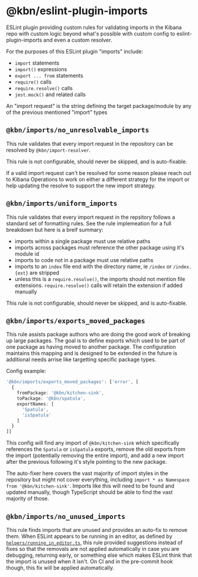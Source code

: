# @kbn/eslint-plugin-imports

ESLint plugin providing custom rules for validating imports in the Kibana repo with custom logic beyond what's possible with custom config to eslint-plugin-imports and even a custom resolver.

For the purposes of this ESLint plugin "imports" include:

 - `import` statements
 - `import()` expressions
 - `export ... from` statements
 - `require()` calls
 - `require.resolve()` calls
 - `jest.mock()` and related calls

An "import request" is the string defining the target package/module by any of the previous mentioned "import" types

## `@kbn/imports/no_unresolvable_imports`

This rule validates that every import request in the repository can be resolved by `@kbn/import-resolver`.

This rule is not configurable, should never be skipped, and is auto-fixable.

If a valid import request can't be resolved for some reason please reach out to Kibana Operations to work on either a different strategy for the import or help updating the resolve to support the new import strategy.

## `@kbn/imports/uniform_imports`

This rule validates that every import request in the repsitory follows a standard set of formatting rules. See the rule implemeation for a full breakdown but here is a breif summary:

 - imports within a single package must use relative paths
 - imports across packages must reference the other package using it's module id
 - imports to code not in a package must use relative paths
 - imports to an `index` file end with the directory name, ie `/index` or `/index.{ext}` are stripped
 - unless this is a `require.resolve()`, the imports should not mention file extensions. `require.resolve()` calls will retain the extension if added manually

This rule is not configurable, should never be skipped, and is auto-fixable.

## `@kbn/imports/exports_moved_packages`

This rule assists package authors who are doing the good work of breaking up large packages. The goal is to define exports which used to be part of one package as having moved to another package. The configuration maintains this mapping and is designed to be extended in the future is additional needs arrise like targetting specific package types.

Config example:
```ts
'@kbn/imports/exports_moved_packages': ['error', [
  {
    fromPackage: '@kbn/kitchen-sink',
    toPackage: '@kbn/spatula',
    exportNames: [
      'Spatula',
      'isSpatula'
    ]
  }
]]
```

This config will find any import of `@kbn/kitchen-sink` which specifically references the `Spatula` or `isSpatula` exports, remove the old exports from the import (potentially removing the entire import), and add a new import after the previous following it's style pointing to the new package.

The auto-fixer here covers the vast majority of import styles in the repository but might not cover everything, including `import * as Namespace from '@kbn/kitchen-sink'`. Imports like this will need to be found and updated manually, though TypeScript should be able to find the vast majority of those.

## `@kbn/imports/no_unused_imports`

This rule finds imports that are unused and provides an auto-fix to remove them. When ESLint appears to be running in an editor, as defined by [`helpers/running_in_editor.ts`](src/helpers/running_in_editor.ts), this rule provided suggestions instead of fixes so that the removals are not applied automatically in case you are debugging, returning early, or something else which makes ESLint think that the import is unused when it isn't. On CI and in the pre-commit hook though, this fix will be applied automatically.